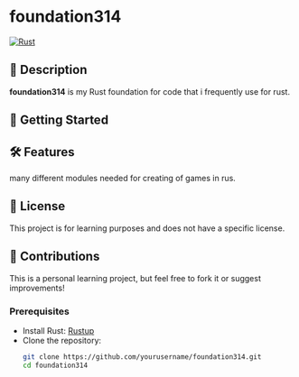 # foundation314

[![Rust](https://img.shields.io/badge/Rust-1.xx-orange?logo=rust)](https://www.rust-lang.org/)

## 📖 Description
**foundation314** is my Rust foundation for code that i  frequently use for rust.

## 🚀 Getting Started

## 🛠 Features
many different modules needed for creating of games in rus.
## 📜 License
This project is for learning purposes and does not have a specific license.

## 🙌 Contributions
This is a personal learning project, but feel free to fork it or suggest improvements!

### Prerequisites
- Install Rust: [Rustup](https://rustup.rs/)
- Clone the repository:
  ```sh
  git clone https://github.com/yourusername/foundation314.git
  cd foundation314

